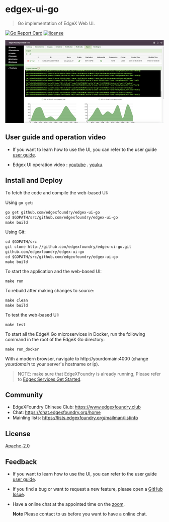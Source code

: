 # edgex-ui-go
> Go implementation of EdgeX Web UI.

[![Go Report Card](https://goreportcard.com/badge/github.com/edgexfoundry/edgex-ui-go)](https://goreportcard.com/report/github.com/edgexfoundry/edgex-ui-go) [![license](https://img.shields.io/badge/license-Apache%20v2.0-blue.svg)](LICENSE)



<p align="center">
  <img src ="assets/images/export.png" />
</p>

## User guide and operation video

- If you want to learn how to use the UI, you can refer to the user guide [user guide](https://github.com/edgexfoundry/edgex-ui-go/blob/master/docs/UseGuide.md).

- Edgex UI operation video : [youtube](https://www.youtube.com/watch?v=FuR1g64BDE8) . [youku](https://v.youku.com/v_show/id_XNDY5NzExNjcyNA==.html).

## Install and Deploy

To fetch the code and compile the web-based UI:

Using `go get`:
```
go get github.com/edgexfoundry/edgex-ui-go
cd $GOPATH/src/github.com/edgexfoundry/edgex-ui-go
make build
```

Using Git:
```
cd $GOPATH/src
git clone http://github.com/edgexfoundry/edgex-ui-go.git github.com/edgexfoundry/edgex-ui-go
cd $GOPATH/src/github.com/edgexfoundry/edgex-ui-go
make build
```

To start the application and the web-based UI:

```
make run
```

To rebuild after making changes to source:

```
make clean
make build
```

To test the web-based UI:

```
make test
```
To start all the EdgeX Go microservices in Docker, run the following command in the root of the EdgeX Go directory:

```
make run_docker
```

With a modern browser, navigate to http://yourdomain:4000 (change *yourdomain* to your server's hostname or ip). 
> NOTE: make sure that EdgeXFoundry is already running, Please refer to [Edgex Services Get Started](https://github.com/edgexfoundry/edgex-go/blob/master/README.md). 


## Community
- EdgeXFoundry Chinese Club: https://www.edgexfoundry.club
- Chat: https://chat.edgexfoundry.org/home
- Mainling lists: https://lists.edgexfoundry.org/mailman/listinfo

## License
[Apache-2.0](LICENSE)

## Feedback

- If you want to learn how to use the UI, you can refer to the user guide [user guide](https://github.com/edgexfoundry/edgex-ui-go/blob/master/docs/UseGuide.md).

- If you find a bug or want to request a new feature, please open a [GitHub Issue](https://github.com/edgexfoundry/edgex-ui-go/issues).

- Have a online chat at the appointed time on the [zoom](https://VMware.zoom.us/j/3697467292).

  **Note** Please contact to us before you want to have a online chat.
